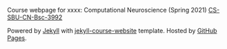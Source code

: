 Course webpage for xxxx: Computational Neuroscience (Spring 2021) [CS-SBU-CN-Bsc-3992](https://navidkashi.github.io/CS-SBU-CN-Bsc-3992/)

Powered by <a href="https://jekyllrb.com/">Jekyll</a> with <a href="https://github.com/kazemnejad/jekyll-course-website-template">jekyll-course-website</a> template. Hosted by <a href="https://pages.github.com/">GitHub Pages</a>.</small></p>
